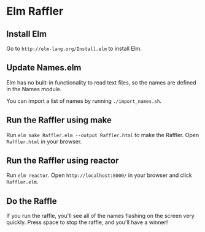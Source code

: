 Elm Raffler
===========

Install Elm
-----------

Go to ``http://elm-lang.org/Install.elm`` to install Elm.

Update Names.elm
----------------

Elm has no built-in functionality to read text files, so the names are defined in the Names module.

You can import a list of names by running ``./import_names.sh``.

Run the Raffler using make
--------------------------

Run ``elm make Raffler.elm --output Raffler.html`` to make the Raffler. Open ``Raffler.html`` in your browser.

Run the Raffler using reactor
-----------------------------

Run ``elm reactor``. Open ``http://localhost:8000/`` in your browser and click ``Raffler.elm``.

Do the Raffle
-------------

If you run the raffle, you'll see all of the names flashing on the screen very quickly. Press space to stop the raffle, and you'll have a winner!

